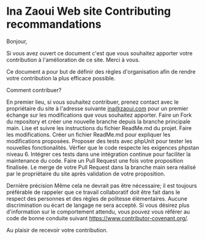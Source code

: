 # Ina Zaoui Web site Contributing recommandations

Bonjour,

Si vous avez ouvert ce document c'est que vous souhaitez apporter votre contribution à l'amélioration de ce site. Merci à vous.

Ce document a pour but de définir des règles d'organisation afin de rendre votre contribution la plus efficace possible.

Comment contribuer?

En premier lieu, si vous souhaitez contribuer, prenez contact avec le propriétaire du site à l'adresse suivante ina@zaoui.com pour un premier échange sur les modifications que vous souhaitez apporter.
Faire un Fork du repository et créer une nouvelle branche depuis la branche principale main.
Lise et suivre les instructions du fichier ReadMe.md du projet.
Faire les modifications. 
Créer un fichier ReadMe.md pour expliquer les modifications proposées.
Proposer des tests avec phpUnit pour tester les nouvelles fonctionalités.
Vérfier que le code respecte les exigences phpstan niveau 6.
Intégrer ces tests dans une intégration continue pour faciliter la maintenance du code.
Faire un Pull Request une fois votre proposition finalisée.
Le merge de votre Pull Request dans la branche main sera réalisé par le propriétaire du site après validation de votre proposition.

Dernière précision
Même cela ne devrait pas être nécessaire; il est toujours préférable de rappeler que ce travail collaboratif doit être fait dans le respect des personnes et des règles de politesse élémentaires. Aucune discrimination ou écart de langage ne sera accepté. Si vous désirez plus d'information sur le comportement attendu, vous pouvez vous référer au code de bonne conduite suivant https://www.contributor-covenant.org/.

Au plaisir de recevoir votre contribution.

#

